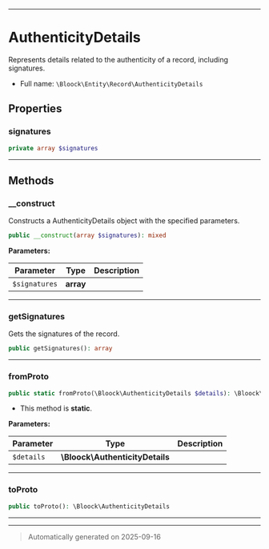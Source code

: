 ***

# AuthenticityDetails

Represents details related to the authenticity of a record, including signatures.



* Full name: `\Bloock\Entity\Record\AuthenticityDetails`



## Properties


### signatures



```php
private array $signatures
```






***

## Methods


### __construct

Constructs a AuthenticityDetails object with the specified parameters.

```php
public __construct(array $signatures): mixed
```








**Parameters:**

| Parameter | Type | Description |
|-----------|------|-------------|
| `$signatures` | **array** |  |





***

### getSignatures

Gets the signatures of the record.

```php
public getSignatures(): array
```












***

### fromProto



```php
public static fromProto(\Bloock\AuthenticityDetails $details): \Bloock\Entity\Record\AuthenticityDetails
```



* This method is **static**.




**Parameters:**

| Parameter | Type | Description |
|-----------|------|-------------|
| `$details` | **\Bloock\AuthenticityDetails** |  |





***

### toProto



```php
public toProto(): \Bloock\AuthenticityDetails
```












***


***
> Automatically generated on 2025-09-16
